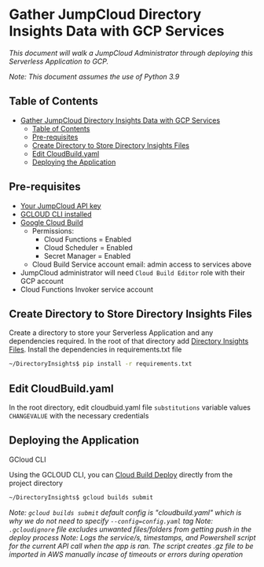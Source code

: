 # Gather JumpCloud Directory Insights Data with GCP Services
_This document will walk a JumpCloud Administrator through deploying this Serverless Application to GCP._

_Note: This document assumes the use of Python 3.9_
## Table of Contents
- [Gather JumpCloud Directory Insights Data with GCP Services](#gather-jumpcloud-directory-insights-data-with-gcp-services)
  - [Table of Contents](#table-of-contents)
  - [Pre-requisites](#pre-requisites)
  - [Create Directory to Store Directory Insights Files](#create-directory-to-store-directory-insights-files)
  - [Edit CloudBuild.yaml](#edit-cloudbuildyaml)
  - [Deploying the Application](#deploying-the-application)

## Pre-requisites
- [Your JumpCloud API key](https://docs.jumpcloud.com/2.0/authentication-and-authorization/authentication-and-authorization-overview)
- [GCLOUD CLI installed](https://cloud.google.com/sdk/docs/install)
- [Google Cloud Build](https://cloud.google.com/build/docs/securing-builds/configure-access-for-cloud-build-service-account)
  - Permissions:
    - Cloud Functions = Enabled
    - Cloud Scheduler = Enabled
    - Secret Manager = Enabled
  - Cloud Build Service account email: admin access to services above
- JumpCloud administrator will need `Cloud Build Editor` role with their GCP account
- Cloud Functions Invoker service account
  
## Create Directory to Store Directory Insights Files

Create a directory to store your Serverless Application and any dependencies required. In the root of that directory add [Directory Insights Files](https://github.com/TheJumpCloud/JumpCloud-Serverless/blob/master/GCP/DirectoryInsights/).
Install the dependencies in requirements.txt file
```bash
~/DirectoryInsights$ pip install -r requirements.txt
```

## Edit CloudBuild.yaml

In the root directory, edit cloudbuid.yaml file `substitutions` variable values `CHANGEVALUE` with the necessary credentials

## Deploying the Application

GCloud CLI

Using the GCLOUD CLI, you can [Cloud Build Deploy](https://cloud.google.com/sdk/gcloud/reference/builds/submit) directly from the project directory
```bash
~/DirectoryInsights$ gcloud builds submit
```
_Note: `gcloud builds submit` default config is "cloudbuild.yaml" which is why we do not need to specify `--config=config.yaml` tag_
_Note: `.gcloudignore` file excludes unwanted files/folders from getting push in the deploy process_
_Note: Logs the service/s, timestamps, and Powershell script for the current API call when the app is ran. The script creates .gz file to be imported in AWS manually incase of timeouts or errors during operation_



